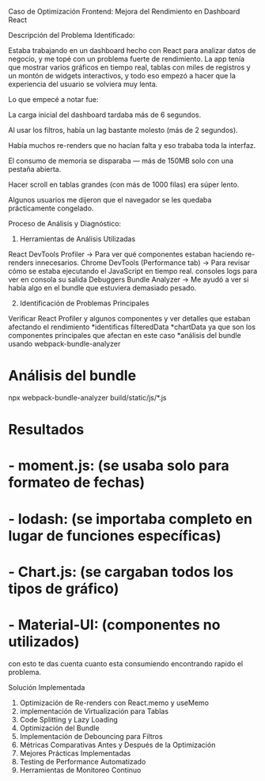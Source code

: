 Caso de Optimización Frontend: Mejora del Rendimiento en Dashboard React

Descripción del Problema Identificado:

Estaba trabajando en un dashboard hecho con React para analizar datos de negocio, y me topé con un problema fuerte de rendimiento. La app tenía que mostrar varios gráficos en tiempo real, tablas con miles de registros y un montón de widgets interactivos, y todo eso empezó a hacer que la experiencia del usuario se volviera muy lenta.



Lo que empecé a notar fue:

La carga inicial del dashboard tardaba más de 6 segundos.

Al usar los filtros, había un lag bastante molesto (más de 2 segundos).

Había muchos re-renders que no hacían falta y eso trababa toda la interfaz.

El consumo de memoria se disparaba — más de 150MB solo con una pestaña abierta.

Hacer scroll en tablas grandes (con más de 1000 filas) era súper lento.

Algunos usuarios me dijeron que el navegador se les quedaba prácticamente congelado.



Proceso de Análisis y Diagnóstico:

1. Herramientas de Análisis Utilizadas

React DevTools Profiler → Para ver qué componentes estaban haciendo re-renders innecesarios.
Chrome DevTools (Performance tab) → Para revisar cómo se estaba ejecutando el JavaScript en tiempo real.
consoles logs para ver en consola su salida
Debuggers
Bundle Analyzer → Me ayudó a ver si había algo en el bundle que estuviera demasiado pesado.


2. Identificación de Problemas Principales

Verificar React Profiler y algunos componentes y ver detalles que estaban afectando el rendimiento
*identificas filteredData
*chartData
ya que son los componentes principales que afectan en este caso
*análisis del bundle usando webpack-bundle-analyzer

# Análisis del bundle
npx webpack-bundle-analyzer build/static/js/*.js

# Resultados
# - moment.js:  (se usaba solo para formateo de fechas)
# - lodash:  (se importaba completo en lugar de funciones específicas)
# - Chart.js:  (se cargaban todos los tipos de gráfico)
# - Material-UI:  (componentes no utilizados)


con esto te das cuenta cuanto esta consumiendo encontrando rapido el problema.


Solución Implementada
1. Optimización de Re-renders con React.memo y useMemo
2. implementación de Virtualización para Tablas
3. Code Splitting y Lazy Loading
4. Optimización del Bundle
5.  Implementación de Debouncing para Filtros
6. Métricas Comparativas Antes y Después de la Optimización
7. Mejores Prácticas Implementadas
8. Testing de Performance Automatizado
9. Herramientas de Monitoreo Continuo